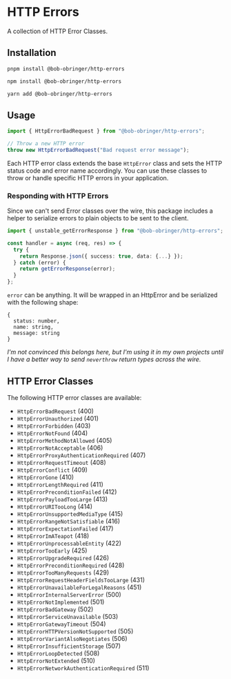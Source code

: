 # HTTP Errors

A collection of HTTP Error Classes.

## Installation

```bash
pnpm install @bob-obringer/http-errors
```

```bash
npm install @bob-obringer/http-errors
```

```bash
yarn add @bob-obringer/http-errors
```

## Usage

```typescript
import { HttpErrorBadRequest } from "@bob-obringer/http-errors";

// Throw a new HTTP error
throw new HttpErrorBadRequest("Bad request error message");
```

Each HTTP error class extends the base `HttpError` class and sets the HTTP status code and error name accordingly. You can use these classes to throw or handle specific HTTP errors in your application.

### Responding with HTTP Errors

Since we can't send Error classes over the wire, this package includes a helper to serialize errors to plain objects to be sent to the client.

```typescript
import { unstable_getErrorResponse } from "@bob-obringer/http-errors";

const handler = async (req, res) => {
  try {
    return Response.json({ success: true, data: {...} });
  } catch (error) {
    return getErrorResponse(error);
  }
};
```

`error` can be anything. It will be wrapped in an HttpError and be serialized with the following shape:

```
{
  status: number,
  name: string,
  message: string
}
```

_I'm not convinced this belongs here, but I'm using it in my own projects until I have a better way to send `neverthrow` return types across the wire._

## HTTP Error Classes

The following HTTP error classes are available:

- `HttpErrorBadRequest` (400)
- `HttpErrorUnauthorized` (401)
- `HttpErrorForbidden` (403)
- `HttpErrorNotFound` (404)
- `HttpErrorMethodNotAllowed` (405)
- `HttpErrorNotAcceptable` (406)
- `HttpErrorProxyAuthenticationRequired` (407)
- `HttpErrorRequestTimeout` (408)
- `HttpErrorConflict` (409)
- `HttpErrorGone` (410)
- `HttpErrorLengthRequired` (411)
- `HttpErrorPreconditionFailed` (412)
- `HttpErrorPayloadTooLarge` (413)
- `HttpErrorURITooLong` (414)
- `HttpErrorUnsupportedMediaType` (415)
- `HttpErrorRangeNotSatisfiable` (416)
- `HttpErrorExpectationFailed` (417)
- `HttpErrorImATeapot` (418)
- `HttpErrorUnprocessableEntity` (422)
- `HttpErrorTooEarly` (425)
- `HttpErrorUpgradeRequired` (426)
- `HttpErrorPreconditionRequired` (428)
- `HttpErrorTooManyRequests` (429)
- `HttpErrorRequestHeaderFieldsTooLarge` (431)
- `HttpErrorUnavailableForLegalReasons` (451)
- `HttpErrorInternalServerError` (500)
- `HttpErrorNotImplemented` (501)
- `HttpErrorBadGateway` (502)
- `HttpErrorServiceUnavailable` (503)
- `HttpErrorGatewayTimeout` (504)
- `HttpErrorHTTPVersionNotSupported` (505)
- `HttpErrorVariantAlsoNegotiates` (506)
- `HttpErrorInsufficientStorage` (507)
- `HttpErrorLoopDetected` (508)
- `HttpErrorNotExtended` (510)
- `HttpErrorNetworkAuthenticationRequired` (511)
